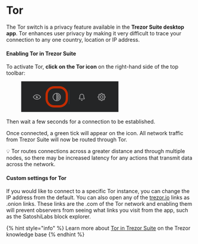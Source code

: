 # Tor

The Tor switch is a privacy feature available in the **Trezor Suite desktop app**. Tor enhances user privacy by making it very difficult to trace your connection to any one country, location or IP address.

#### Enabling Tor in Trezor Suite

To activate Tor, **click on the Tor icon** on the right-hand side of the top toolbar:

<figure><img src="../../../.gitbook/assets/Tor_in-Suite_Highlight.png" alt=""><figcaption></figcaption></figure>

Then wait a few seconds for a connection to be established.

Once connected, a green tick will appear on the icon. All network traffic from Trezor Suite will now be routed through Tor.

💡 Tor routes connections across a greater distance and through multiple nodes, so there may be increased latency for any actions that transmit data across the network.

#### Custom settings for Tor

If you would like to connect to a specific Tor instance, you can change the IP address from the default. You can also open any of the [trezor.io](http://trezor.io) links as .onion links. These links are the .com of the Tor network and enabling them will prevent observers from seeing what links you visit from the app, such as the SatoshiLabs block explorer.

{% hint style="info" %}
Learn more about [Tor in Trezor Suite](https://trezor.io/learn/a/tor-in-trezor-suite-app) on the Trezor knowledge base
{% endhint %}
